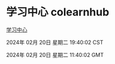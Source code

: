# 学习中心 colearnhub
[学习中心](http://:56308/colearnhub/)

2024年 02月 20日 星期二 19:40:02 CST

2024年 02月 20日 星期二 11:40:02 GMT
